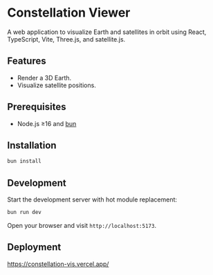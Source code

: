 # Constellation Viewer

A web application to visualize Earth and satellites in orbit using React, TypeScript, Vite, Three.js, and satellite.js.

## Features

- Render a 3D Earth.
- Visualize satellite positions.

## Prerequisites

- Node.js ≥16 and [bun](https://bun.sh/)

## Installation

```bash
bun install
```

## Development

Start the development server with hot module replacement:

```bash
bun run dev
```

Open your browser and visit `http://localhost:5173`.


## Deployment
https://constellation-vis.vercel.app/
